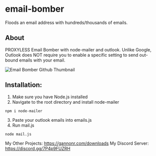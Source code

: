 # email-bomber
Floods an email address with hundreds/thousands of emails.

## About
PROXYLESS Email Bomber with node-mailer and outlook.
Unlike Google, Outlook does NOT require you to enable a specific setting to send out-bound emails with your email.

![Email Bomber Github Thumbnail](https://github.com/xxreflextheone/email-bomber/assets/100484118/59879275-bf8b-4ec3-b66b-6983565a48b6)

## Installation:

1. Make sure you have Node.js installed
2. Navigate to the root directory and install node-mailer
```
npm i node-mailer
```

3. Paste your outlook emails into emails.js
4. Run mail.js
```
node mail.js
```

My Other Projects: https://gannonr.com/downloads
My Discord Server: https://discord.gg/7P4p9FUZRH
